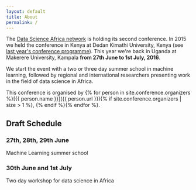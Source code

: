 ```yaml
---
layout: default
title: About
permalink: /
---
```


The <a href="http://www.datascienceafrica.org/">Data Science Africa network</a> is holding its second conference. In 2015 we held the conference in Kenya at Dedan Kimathi University, Kenya (see <a href="https://sites.google.com/site/dekutdatascienceworkshop2015/">last year's conference programme</a>). This year we're back in Uganda at Makerere University, Kampala **from 27th June to 1st July, 2016**.

We start the event with a two or three day summer school in machine learning, followed by regional and international researchers presenting work in the field of data science in Africa.

This conference is organised by {% for person in site.conference.organizers %}[{{ person.name }}]({{ person.url }}){% if site.conference.organizers | size > 1 %}, {% endif %}{% endfor %}.


## Draft Schedule

### 27th, 28th, 29th June

Machine Learning summer school

### 30th June and 1st July

Two day workshop for data science in Africa
